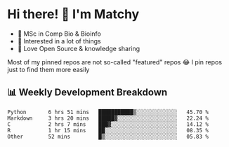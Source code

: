 # Hi there! 👋 I'm Matchy

- 🧬 MSc in Comp Bio & Bioinfo
- 🎈 Interested in a lot of things
- 💜 Love Open Source & knowledge sharing

Most of my pinned repos are not so-called "featured" repos 😂 I pin repos just to find them more easily

## 📊 Weekly Development Breakdown

<!--START_SECTION:waka-->

```text
Python       6 hrs 51 mins   ███████████▒░░░░░░░░░░░░░   45.70 %
Markdown     3 hrs 20 mins   █████▓░░░░░░░░░░░░░░░░░░░   22.24 %
C            2 hrs 7 mins    ███▓░░░░░░░░░░░░░░░░░░░░░   14.12 %
R            1 hr 15 mins    ██░░░░░░░░░░░░░░░░░░░░░░░   08.35 %
Other        52 mins         █▒░░░░░░░░░░░░░░░░░░░░░░░   05.83 %
```

<!--END_SECTION:waka-->
